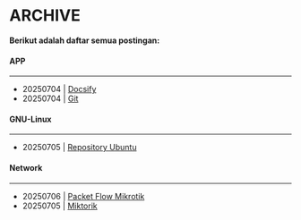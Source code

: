 # ARCHIVE
**Berikut adalah daftar semua postingan:**


#### APP
---

* 20250704 | [Docsify](/posts/APP/20250704_docsify.md)
* 20250704 | [Git](/posts/APP/20250704_git.md)

#### GNU-Linux
---

* 20250705 | [Repository Ubuntu](/posts/GNU-Linux/20250705_repository_Ubuntu.md)

#### Network
---

* 20250706 | [Packet Flow Mikrotik](/posts/Network/20250706_packet_flow_mikrotik.md)
* 20250705 | [Miktorik](/posts/Network/20250705_miktorik.md)
